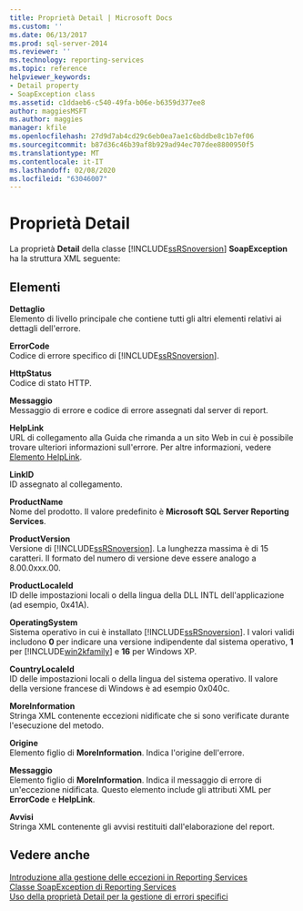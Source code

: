 ```yaml
---
title: Proprietà Detail | Microsoft Docs
ms.custom: ''
ms.date: 06/13/2017
ms.prod: sql-server-2014
ms.reviewer: ''
ms.technology: reporting-services
ms.topic: reference
helpviewer_keywords:
- Detail property
- SoapException class
ms.assetid: c1ddaeb6-c540-49fa-b06e-b6359d377ee8
author: maggiesMSFT
ms.author: maggies
manager: kfile
ms.openlocfilehash: 27d9d7ab4cd29c6eb0ea7ae1c6bddbe8c1b7ef06
ms.sourcegitcommit: b87d36c46b39af8b929ad94ec707dee8800950f5
ms.translationtype: MT
ms.contentlocale: it-IT
ms.lasthandoff: 02/08/2020
ms.locfileid: "63046007"
---
```

# <a name="detail-property"></a>Proprietà Detail
  La proprietà **Detail** della classe [!INCLUDE[ssRSnoversion](../../../includes/ssrsnoversion-md.md)] **SoapException** ha la struttura XML seguente:  
  
## <a name="elements"></a>Elementi  
 **Dettaglio**  
 Elemento di livello principale che contiene tutti gli altri elementi relativi ai dettagli dell'errore.  
  
 **ErrorCode**  
 Codice di errore specifico di [!INCLUDE[ssRSnoversion](../../../includes/ssrsnoversion-md.md)].  
  
 **HttpStatus**  
 Codice di stato HTTP.  
  
 **Messaggio**  
 Messaggio di errore e codice di errore assegnati dal server di report.  
  
 **HelpLink**  
 URL di collegamento alla Guida che rimanda a un sito Web in cui è possibile trovare ulteriori informazioni sull'errore. Per altre informazioni, vedere [Elemento HelpLink](helplink-element.md).  
  
 **LinkID**  
 ID assegnato al collegamento.  
  
 **ProductName**  
 Nome del prodotto. Il valore predefinito è **Microsoft SQL Server Reporting Services**.  
  
 **ProductVersion**  
 Versione di [!INCLUDE[ssRSnoversion](../../../includes/ssrsnoversion-md.md)]. La lunghezza massima è di 15 caratteri. Il formato del numero di versione deve essere analogo a 8.00.0xxx.00.  
  
 **ProductLocaleId**  
 ID delle impostazioni locali o della lingua della DLL INTL dell'applicazione (ad esempio, 0x41A).  
  
 **OperatingSystem**  
 Sistema operativo in cui è installato [!INCLUDE[ssRSnoversion](../../../includes/ssrsnoversion-md.md)]. I valori validi includono **0** per indicare una versione indipendente dal sistema operativo, **1** per [!INCLUDE[win2kfamily](../../../includes/win2kfamily-md.md)] e **16** per Windows XP.  
  
 **CountryLocaleId**  
 ID delle impostazioni locali o della lingua del sistema operativo. Il valore della versione francese di Windows è ad esempio 0x040c.  
  
 **MoreInformation**  
 Stringa XML contenente eccezioni nidificate che si sono verificate durante l'esecuzione del metodo.  
  
 **Origine**  
 Elemento figlio di **MoreInformation**. Indica l'origine dell'errore.  
  
 **Messaggio**  
 Elemento figlio di **MoreInformation**. Indica il messaggio di errore di un'eccezione nidificata. Questo elemento include gli attributi XML per **ErrorCode** e **HelpLink**.  
  
 **Avvisi**  
 Stringa XML contenente gli avvisi restituiti dall'elaborazione del report.  
  
## <a name="see-also"></a>Vedere anche  
 [Introduzione alla gestione delle eccezioni in Reporting Services](../introducing-exception-handling-in-reporting-services.md)   
 [Classe SoapException di Reporting Services](reporting-services-soapexception-class.md)   
 [Uso della proprietà Detail per la gestione di errori specifici](../best-practices/using-the-detail-property-to-handle-specific-errors.md)  
  
  
